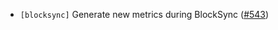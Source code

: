 - `[blocksync]` Generate new metrics during BlockSync
  ([\#543](https://github.com/cometbft/cometbft/pull/543))